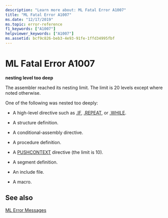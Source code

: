 ```yaml
---
description: "Learn more about: ML Fatal Error A1007"
title: "ML Fatal Error A1007"
ms.date: "12/17/2019"
ms.topic: error-reference
f1_keywords: ["A1007"]
helpviewer_keywords: ["A1007"]
ms.assetid: bcf9c826-beb3-4e93-91fe-1ffd34995fbf
---
```

# ML Fatal Error A1007

**nesting level too deep**

The assembler reached its nesting limit. The limit is 20 levels except where noted otherwise.

One of the following was nested too deeply:

- A high-level directive such as [.IF](dot-if.md), [.REPEAT](dot-repeat.md), or [.WHILE](dot-while.md).

- A structure definition.

- A conditional-assembly directive.

- A procedure definition.

- A [PUSHCONTEXT](pushcontext.md) directive (the limit is 10).

- A segment definition.

- An include file.

- A macro.

## See also

[ML Error Messages](ml-error-messages.md)
